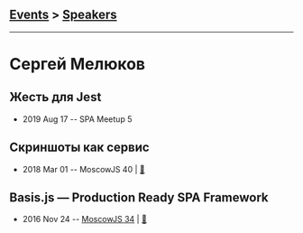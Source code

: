 ## [Events](../README.md) > [Speakers](../speakers.md)
---

# Сергей Мелюков

## Жесть для Jest
- 2019 Aug 17 -- SPA Meetup 5    
## Скриншоты как сервис​
- 2018 Mar 01 -- MoscowJS 40  | [:notebook:](https://cloud.mail.ru/public/6ww5/gNyR9rpVx)  
## Basis.js — Production Ready SPA Framework
- 2016 Nov 24 -- [MoscowJS 34](https://www.youtube.com/watch?v=2b2ap0VEBhA)  | [:notebook:](http://www.slideshare.net/moscowjs/basisjs-production-ready-spa-framework)  
